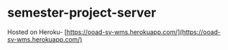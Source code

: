 # semester-project-server

Hosted on Heroku- [https://ooad-sv-wms.herokuapp.com/](https://ooad-sv-wms.herokuapp.com/)
